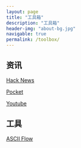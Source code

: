 ```yaml
---
layout: page
title: "工具箱"
description: "工具箱"
header-img: "about-bg.jpg"
navigable: true
permalink: /toolbox/
---
```


## 资讯

[Hack News](https://news.ycombinator.com/news)

[Pocket](https://getpocket.com/)

[Youtube](https://www.youtube.com/)

## 工具

[ASCII Flow](http://asciiflow.com/)
